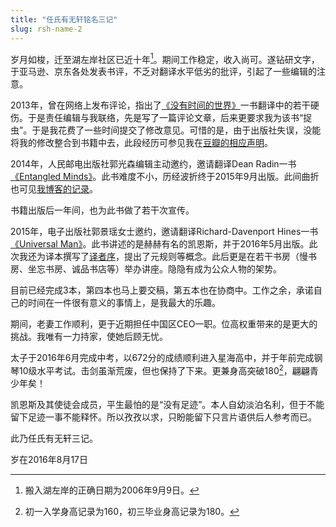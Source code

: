 ```yaml
---
title: "任氏有无轩铭名三记"
slug: rsh-name-2
---
```

岁月如梭，迁至湖左岸社区已近十年[^1]。期间工作稳定，收入尚可。遂钻研文字，于亚马逊、京东各处发表书评，不乏对翻译水平低劣的批评，引起了一些编辑的注意。

2013年，曾在网络上发布评论，指出了[《没有时间的世界》](https://rsywx.net/books/01751.html)一书翻译中的若干硬伤。于是责任编辑与我联络，先是写了一篇评论文章，后来更要求我为该书“捉虫”。于是我花费了一些时间提交了修改意见。可惜的是，由于出版社失误，没能将我的修改整合到书籍中去，此段经历可参见我在[豆瓣的相应声明](https://book.douban.com/review/7157149/)。

2014年，人民邮电出版社郭光森编辑主动邀约，邀请翻译Dean Radin一书[《Entangled Minds》](https://rsywx.net/books/01787.html)。此书难度不小，历经波折终于2015年9月出版。此间曲折也可见[我博客的记录](https://rsywx.net/wordpress/2015/09/21/note-on-entangled-minds-translation-and-publication/)。

书籍出版后一年间，也为此书做了若干次宣传。

2015年，电子出版社郭景瑶女士邀约，邀请翻译Richard-Davenport Hines一书[《Universal Man》](https://rsywx.net/books/01825.html)。此书讲述的是赫赫有名的凯恩斯，并于2016年5月出版。此次我还为译本撰写了[译者序](https://rsywx.net/wordpress/2016/05/27/universal-man-translator-preface/)，提出了元规则等概念。此后更是在若干书房（慢书房、坐忘书房、诚品书店等）举办讲座。隐隐有成为公众人物的架势。

目前已经完成3本，第四本也马上要交稿，第五本也在协商中。工作之余，承诺自己的时间在一件很有意义的事情上，是我最大的乐趣。

期间，老妻工作顺利，更于近期担任中国区CEO一职。位高权重带来的是更大的挑战。我唯有一力持家，使她后顾无忧。

太子于2016年6月完成中考，以672分的成绩顺利进入星海高中，并于年前完成钢琴10级水平考试。击剑虽渐荒废，但也保持了下来。更兼身高突破180[^2]，翩翩青少年矣！

凯恩斯及其使徒会成员，平生最怕的是“没有足迹”。本人自幼淡泊名利，但于不能留下足迹一事不能释怀。所以孜孜以求，只盼能留下只言片语供后人参考而已。

此乃任氏有无轩三记。

岁在2016年8月17日

[^1]: 搬入湖左岸的正确日期为2006年9月9日。

[^2]: 初一入学身高记录为160，初三毕业身高记录为180。

